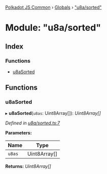 [Polkadot JS Common](../README.md) › [Globals](../globals.md) › ["u8a/sorted"](_u8a_sorted_.md)

# Module: "u8a/sorted"

## Index

### Functions

* [u8aSorted](_u8a_sorted_.md#u8asorted)

## Functions

###  u8aSorted

▸ **u8aSorted**(`u8as`: Uint8Array[]): *Uint8Array[]*

*Defined in [u8a/sorted.ts:7](https://github.com/polkadot-js/common/blob/f76a4a98/packages/util/src/u8a/sorted.ts#L7)*

**Parameters:**

Name | Type |
------ | ------ |
`u8as` | Uint8Array[] |

**Returns:** *Uint8Array[]*
